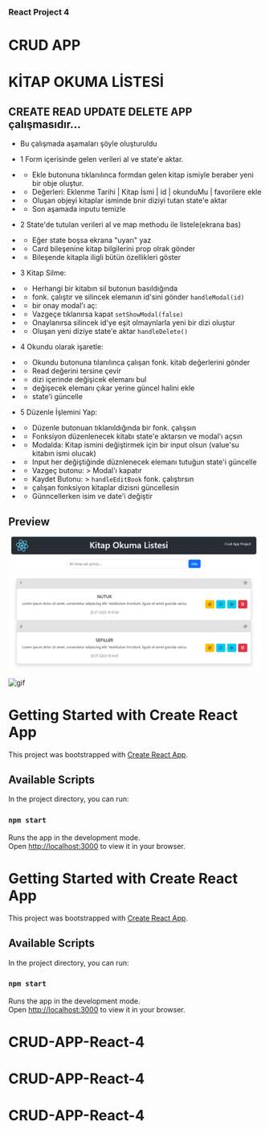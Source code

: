 ### React Project 4
# CRUD APP
# KİTAP OKUMA LİSTESİ




## CREATE READ UPDATE DELETE APP çalışmasıdır...
- Bu çalışmada aşamaları şöyle oluşturuldu

- 1 Form içerisinde gelen verileri al ve state'e aktar.
- - Ekle butonuna tıklanılınca formdan gelen kitap ismiyle beraber yeni bir obje oluştur.
- - Değerleri: Eklenme Tarihi | Kitap İsmi | id | okunduMu | favorilere ekle
- - Oluşan objeyi kitaplar isminde bnir diziyi tutan state'e aktar
- - Son aşamada inputu temizle

- 2 State'de tutulan verileri al ve map methodu ile listele(ekrana bas)
- - Eğer state boşsa ekrana "uyarı" yaz
- - Card bileşenine kitap bilgilerini prop olrak gönder
- - Bileşende kitapla iligli bütün özellikleri göster

- 3 Kitap Silme:
- - Herhangi bir kitabın sil butonun basıldığında
- - fonk. çalıştır ve silincek elemanın id'sini gönder `handleModal(id)`
- - bir onay modal'ı aç:
- - Vazgeçe tıklanırsa kapat `setShowModal(false)`
- - Onaylanırsa silincek id'ye eşit olmaynlarla yeni bir dizi oluştur
- - Oluşan yeni diziye state'e aktar `handleDelete()`

- 4 Okundu olarak işaretle:
- - Okundu butonuna tılanılınca çalışan fonk. kitab değerlerini gönder
- - Read değerini tersine çevir
- - dizi içerinde değişicek elemanı bul
- - değişecek elemanı çıkar yerine güncel halini ekle
- - state'i güncelle

- 5 Düzenle İşlemini Yap:
- - Düzenle butonuan tıklanıldığında bir fonk. çalışsın
- - Fonksiyon düzenlenecek kitabı state'e aktarsın ve modal'ı açsın
- - Modalda: Kitap ismini değiştirmek için bir input olsun (value'su kitabın ismi olucak)
- - Input her değiştiğinde düznlenecek elemanı tutuğun state'i güncelle
- - Vazgeç butonu: > Modal'ı kapatır
- - Kaydet Butonu: > `handleEditBook` fonk. çalıştırsın
- - çalışan fonksiyon kitaplar dizisni güncellesin 
- - Günncellerken isim ve date'i değiştir


## Preview
![print-screen](screen.png)

![gif](gif.gif)



# Getting Started with Create React App

This project was bootstrapped with [Create React App](https://github.com/facebook/create-react-app).

## Available Scripts

In the project directory, you can run:

### `npm start`

Runs the app in the development mode.\
Open [http://localhost:3000](http://localhost:3000) to view it in your browser.











# Getting Started with Create React App

This project was bootstrapped with [Create React App](https://github.com/facebook/create-react-app).

## Available Scripts

In the project directory, you can run:

### `npm start`

Runs the app in the development mode.\
Open [http://localhost:3000](http://localhost:3000) to view it in your browser.

# CRUD-APP-React-4
# CRUD-APP-React-4
# CRUD-APP-React-4

